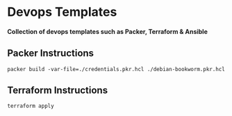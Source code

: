# Devops Templates

#### Collection of devops templates such as Packer, Terraform & Ansible

## Packer Instructions

`packer build -var-file=./credentials.pkr.hcl ./debian-bookworm.pkr.hcl`

## Terraform Instructions

`terraform apply`